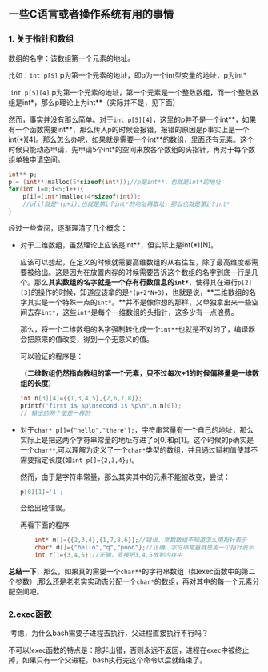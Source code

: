 ## 一些C语言或者操作系统有用的事情

### 1. 关于指针和数组

   数组的名字：该数组第一个元素的地址。

   比如：`int p[5]` p为第一个元素的地址，即p为一个int型变量的地址，p为int*

   ​			`int p[5][4]` p为第一个元素的地址，第一个元素是一个整数数组，而一个整数数组是int*，那么p理论上为int**（实际并不是，见下面）

   然而，事实并没有那么简单。对于`int p[5][4]`，这里的p并不是一个int**，如果有一个函数需要int\*\*，那么传入p的时候会报错，报错的原因是p事实上是一个int(\*)[4]。那么怎么办呢，如果就是需要一个int\*\*的数组，里面还有元素。这个时候只能动态申请，先申请5个int\*的空间来放各个数组的头指针，再对于每个数组单独申请空间。

```c
int** p;
p = (int**)malloc(5*sizeof(int*));//p是int**，也就是int*的地址
for(int i=0;i<5;i++){
    p[i]=(int*)malloc(4*sizeof(int));
    //p[i]就是*(p+i),也就是第i个int*的地址再取址，那么也就是第i个int*
}
```

经过一些查阅，逐渐理清了几个概念：

+ 对于二维数组，虽然理论上应该是int\*\*，但实际上是int(\*)[N]。

  应该可以想起，在定义的时候就需要高维数组的从右往左，除了最高维度都需要被给出。这是因为在放置内存的时候需要告诉这个数组的名字到底一行是几个。那么**其实数组的名字就是一个存有行数信息的`int*`**，使得其在进行`p[2][3]`的操作的时候，知道应该拿的是`*(p+2*N+3)`，也就是说，**二维数组的名字其实是一个特殊一点的`int*`。**并不是像你想的那样，又单独拿出来一些空间去存`int*`，这些`int*`是每个一维数组的头指针，这多少有一点浪费。

  那么，将一个二维数组的名字强制转化成一个`int**`也就是不对的了，编译器会把原来的值改变，得到一个无意义的值。

  可以验证的程序是：

  （**二维数组仍然指向数组的第一个元素，只不过每次$+1$的时候偏移量是一维数组的长度**）

  ```c
  int n[3][4]={{1,3,4,5},{2,6,7,8}};
  printf("first is %p\nsecond is %p\n",n,n[0]);
  // 输出的两个值是一样的

+ 对于`char* p[]={"hello","there"};`，字符串常量有一个自己的地址，那么实际上是把这两个字符串常量的地址存进了p[0]和p[1]。这个时候的p确实是一个`char**`,可以理解为定义了一个`char*`类型的数组，并且通过赋初值使其不需要指定长度(如`int p[]={2,3,4};`)。

  然而，由于是字符串常量，那么其实其中的元素不能被改变，尝试：

  ```c
  p[0][1]='1';
  ```

  会给出段错误。
  
  再看下面的程序
  
  ```c
      int* m[]={{2,3,4},{1,7,8,6}};//错误，常数数组不知道怎么用指针表示
      char* d[]={"hello","q","pooo"};//正确，字符串常量就是用一个指针表示
      int r[]={3,4,5};//正确，直接把3,4,5放到内存中
  ```
  
  

**总结一下**，那么，如果真的需要一个`char**`的字符串数组（如exec函数中的第二个参数）,那么还是老老实实动态分配一个`char*`的数组，再对其中的每一个元素分配空间吧。

### 2.exec函数

​	考虑，为什么bash需要子进程去执行，父进程直接执行不行吗？

​	不可以!`exec`函数的特点是：除非出错，否则永远不返回，进程在`exec`中被终止掉，如果只有一个父进程，bash执行完这个命令以后就结束了。
